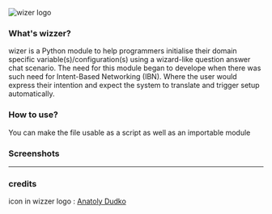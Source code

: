 ![wizer logo](https://github.com/seekasra/wizer/blob/main/cover.png)

### What's wizzer?
wizer is a Python module to help programmers initialise their domain specific
variable(s)/configuration(s) using a wizard-like question answer chat scenario.
The need for this module began to develope when there was such need for
Intent-Based Networking (IBN). Where the user would express their intention and
expect the system to translate and trigger setup automatically.
### How to use?
You can make the file usable as a script as well as an importable module
### Screenshots
---
### credits
icon in wizzer logo : [Anatoly Dudko](https://thenounproject.com/tolyachudes/)
